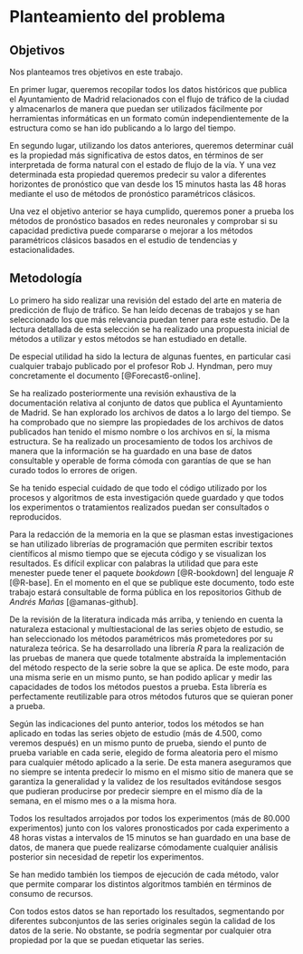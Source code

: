 
# Planteamiento del problema

## Objetivos

Nos planteamos tres objetivos en este trabajo.

En primer lugar, queremos recopilar todos los datos históricos que publica el Ayuntamiento de Madrid relacionados con el flujo de tráfico de la ciudad y almacenarlos de manera que puedan ser utilizados fácilmente por herramientas informáticas en un formato común independientemente de la estructura como se han ido publicando a lo largo del tiempo.

En segundo lugar, utilizando los datos anteriores, queremos determinar cuál es la propiedad más significativa de estos datos, en términos de ser interpretada de forma natural con el estado de flujo de la vía. Y una vez determinada esta propiedad queremos predecir su valor a diferentes horizontes de pronóstico que van desde los 15 minutos hasta las 48 horas mediante el uso de métodos de pronóstico paramétricos clásicos.

Una vez el objetivo anterior se haya cumplido, queremos poner a prueba los métodos de pronóstico basados en redes neuronales y comprobar si su capacidad predictiva puede compararse o mejorar a los métodos paramétricos clásicos basados en el estudio de tendencias y estacionalidades.


## Metodología


Lo primero ha sido realizar una revisión del estado del arte en materia de predicción de flujo de tráfico. Se han leído decenas de trabajos y se han seleccionado los que más relevancia puedan tener para este estudio. De la lectura detallada de esta selección se ha realizado una propuesta inicial de métodos a utilizar y estos métodos se han estudiado en detalle.

De especial utilidad ha sido la lectura de algunas fuentes, en particular casi cualquier trabajo publicado por el profesor Rob J. Hyndman, pero muy concretamente el documento [@Forecast6-online].

Se ha realizado posteriormente una revisión exhaustiva de la documentación relativa al conjunto de datos que publica el Ayuntamiento de Madrid. Se han explorado los archivos de datos a lo largo del tiempo. Se ha comprobado que no siempre las propiedades de los archivos de datos publicados  han tenido el mismo nombre o los archivos en sí, la misma estructura. Se ha realizado un procesamiento de todos los archivos de manera que la información se ha guardado en una base de datos consultable y operable de forma cómoda con garantías de que se han curado todos lo errores de origen.

Se ha tenido especial cuidado de que todo el código utilizado por los procesos y algoritmos de esta investigación quede guardado y que todos los experimentos o tratamientos realizados puedan ser consultados o reproducidos. 

Para la redacción de la memoria en la que se plasman estas investigaciones se han utilizado  librerías de programación que permiten escribir textos científicos al mismo tiempo que se ejecuta código y se visualizan los resultados. Es difícil explicar con palabras la utilidad que para este menester puede tener el paquete *bookdown* [@R-bookdown] del lenguaje *R* [@R-base]. En el momento en el que se publique este documento, todo este trabajo estará consultable de forma pública en los repositorios Github de *Andrés Mañas* [@amanas-github]. 

De la revisión de la literatura indicada más arriba, y teniendo en cuenta la naturaleza estacional y multiestacional de las series objeto de estudio, se han seleccionado los métodos paramétricos más prometedores por su naturaleza teórica. Se ha desarrollado una librería *R* para la realización de las pruebas de manera que quede totalmente abstraída la implementación del método respecto de la serie sobre la que se aplica. De este modo, para una misma serie en un mismo punto, se han podido aplicar y medir las capacidades de todos los métodos puestos a prueba. Esta librería es perfectamente reutilizable para otros métodos futuros que se quieran poner a prueba.

Según las indicaciones del punto anterior, todos los métodos se han aplicado en todas las series objeto de estudio (más de 4.500, como veremos después) en un mismo punto de prueba, siendo el punto de prueba variable en cada serie, elegido de forma aleatoria pero el mismo para cualquier método aplicado a la serie. De esta manera aseguramos que no siempre se intenta predecir lo mismo en el mismo sitio de manera que se garantiza la generalidad y la validez de los resultados evitándose sesgos que pudieran producirse por predecir siempre en el mismo día de la semana, en el mismo mes o a la misma hora. 

Todos los resultados arrojados por todos los experimentos (más de 80.000 experimentos) junto con los valores pronosticados por cada experimento a 48 horas vistas a intervalos de 15 minutos se han guardado en una base de datos, de manera que puede realizarse cómodamente cualquier análisis posterior sin necesidad de repetir los experimentos.

Se han medido también los tiempos de ejecución de cada método, valor que permite comparar los distintos algoritmos también en términos de consumo de recursos.

Con todos estos datos se han reportado los resultados, segmentando por diferentes subconjuntos de las series originales según la calidad de los datos de la serie. No obstante, se podría segmentar por cualquier otra propiedad por la que se puedan etiquetar las series.


<!-- ## Breve justificación de la bibliografía utilizada -->

